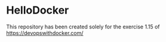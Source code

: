 # HelloDocker
This repository has been created solely for the exercise 1.15 of https://devopswithdocker.com/